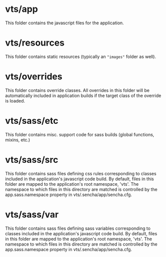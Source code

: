 # vts/app

This folder contains the javascript files for the application.

# vts/resources

This folder contains static resources (typically an `"images"` folder as well).

# vts/overrides

This folder contains override classes. All overrides in this folder will be 
automatically included in application builds if the target class of the override
is loaded.

# vts/sass/etc

This folder contains misc. support code for sass builds (global functions, 
mixins, etc.)

# vts/sass/src

This folder contains sass files defining css rules corresponding to classes
included in the application's javascript code build.  By default, files in this 
folder are mapped to the application's root namespace, 'vts'. The
namespace to which files in this directory are matched is controlled by the
app.sass.namespace property in vts/.sencha/app/sencha.cfg. 

# vts/sass/var

This folder contains sass files defining sass variables corresponding to classes
included in the application's javascript code build.  By default, files in this 
folder are mapped to the application's root namespace, 'vts'. The
namespace to which files in this directory are matched is controlled by the
app.sass.namespace property in vts/.sencha/app/sencha.cfg. 

